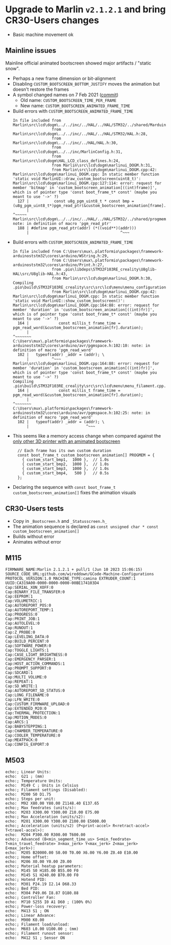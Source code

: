 # Upgrade to Marlin `v2.1.2.1` and bring CR30-Users changes

- Basic machine movement ok

## Mainline issues

Mainline official animated bootscreen showed major artifacts / "static snow".

- Perhaps a new frame dimension or bit-alignment
- Disabling `CUSTOM_BOOTSCREEN_BOTTOM_JUSTIFY` moves the animation but doesn't restore the frames
- A symbol changed names on 7 Feb 2021 ([commit](https://github.com/MarlinFirmware/Marlin/commits/5f824c5708191f8d170a735e1a2ab2257fdc9e54))
  - Old name: `CUSTOM_BOOTSCREEN_TIME_PER_FRAME`
  - New name: `CUSTOM_BOOTSCREEN_ANIMATED_FRAME_TIME`
- Build errors with `CUSTOM_BOOTSCREEN_ANIMATED_FRAME_TIME`
  ```
  In file included from Marlin\src\lcd\dogm\../../inc/../HAL/../HAL/STM32/../shared/Marduino.h:89,
                   from Marlin\src\lcd\dogm\../../inc/../HAL/../HAL/STM32/HAL.h:28,
                   from Marlin\src\lcd\dogm\../../inc/../HAL/HAL.h:30,
                   from Marlin\src\lcd\dogm\../../inc/MarlinConfig.h:31,
                   from Marlin\src\lcd\dogm\HAL_LCD_class_defines.h:24,
                   from Marlin\src\lcd\dogm\marlinui_DOGM.h:31,
                   from Marlin\src\lcd\dogm\marlinui_DOGM.cpp:42:
  Marlin\src\lcd\dogm\marlinui_DOGM.cpp: In static member function 'static void MarlinUI::draw_custom_bootscreen(uint8_t)':
  Marlin\src\lcd\dogm\marlinui_DOGM.cpp:127:114: error: request for member 'bitmap' in 'custom_bootscreen_animation[((int)frame)]', which is of pointer type 'const boot_frame_t* const' (maybe you meant to use '->' ?)
    127 |           const u8g_pgm_uint8_t * const bmp = (u8g_pgm_uint8_t*)pgm_read_ptr(&custom_bootscreen_animation[frame].bitmap);
        |                                                                                                                  ^~~~~~
  Marlin\src\lcd\dogm\../../inc/../HAL/../HAL/STM32/../shared/progmem.h:188:40: note: in definition of macro 'pgm_read_ptr'
    188 | #define pgm_read_ptr(addr) (*((void**)(addr)))
        |                                        ^~~~
    ```
- Build errors with `CUSTOM_BOOTSCREEN_ANIMATED_FRAME_TIME`
  ```
  In file included from C:\Users\mux\.platformio\packages\framework-arduinoststm32\cores\arduino/WString.h:29,
                   from C:\Users\mux\.platformio\packages\framework-arduinoststm32\cores\arduino/Print.h:27,
                   from .pio\libdeps\STM32F103RE_creality\U8glib-HAL\src/U8glib-HAL.h:43,
                   from Marlin\src\lcd\dogm\marlinui_DOGM.h:30,
  Compiling .pio\build\STM32F103RE_creality\src\src\lcd\menu\menu_configuration.cpp.o
                   from Marlin\src\lcd\dogm\marlinui_DOGM.cpp:42:
  Marlin\src\lcd\dogm\marlinui_DOGM.cpp: In static member function 'static void MarlinUI::show_custom_bootscreen()':
  Marlin\src\lcd\dogm\marlinui_DOGM.cpp:164:88: error: request for member 'duration' in 'custom_bootscreen_animation[((int)fr)]', which is of pointer type 'const boot_frame_t* const' (maybe you meant to use '->' ?)
    164 |             const millis_t frame_time = pgm_read_word(&custom_bootscreen_animation[fr].duration);
        |                                                                                        ^~~~~~~~
  C:\Users\mux\.platformio\packages\framework-arduinoststm32\cores\arduino/avr/pgmspace.h:102:10: note: in definition of macro 'pgm_read_word'
    102 |   typeof(addr) _addr = (addr); \
        |          ^~~~
  Marlin\src\lcd\dogm\marlinui_DOGM.cpp:164:88: error: request for member 'duration' in 'custom_bootscreen_animation[((int)fr)]', which is of pointer type 'const boot_frame_t* const' (maybe you meant to use '->' ?)
  Compiling .pio\build\STM32F103RE_creality\src\src\lcd\menu\menu_filament.cpp.o
    164 |             const millis_t frame_time = pgm_read_word(&custom_bootscreen_animation[fr].duration);
        |                                                                                        ^~~~~~~~
  C:\Users\mux\.platformio\packages\framework-arduinoststm32\cores\arduino/avr/pgmspace.h:102:25: note: in definition of macro 'pgm_read_word'
    102 |   typeof(addr) _addr = (addr); \
        |                         ^~~~
  ```
- This seems like a memory access change when compared against the [only other 3D printer with an amimated bootscreen](https://github.com/MarlinFirmware/Configurations/blob/import-2.1.x/config/examples/delta/Velleman/K8800/_Bootscreen.h#L284)
  ```
    // Each frame has its own custom duration
    const boot_frame_t custom_bootscreen_animation[] PROGMEM = {
      { custom_start_bmp1,  1000 },  // 1.0s
      { custom_start_bmp2,  1000 },  // 1.0s
      { custom_start_bmp3,  1000 },  // 1.0s
      { custom_start_bmp4,   500 }   // 0.5s
    };
  ```
- Declaring the sequence with `const boot_frame_t custom_bootscreen_animation[]` fixes the animation visuals

## CR30-Users tests

- Copy in `_Bootscreen.h` and `_Statusscreen.h_`
- The animation sequence is declared as `const unsigned char * const custom_bootscreen_animation[]`
- Builds without error
- Animates without error

## M115

```
FIRMWARE_NAME:Marlin 2.1.2.1 + pull/1 (Jun 10 2023 15:06:15) SOURCE_CODE_URL:github.com/wireddown/GCode-Machine-Configurations PROTOCOL_VERSION:1.0 MACHINE_TYPE:camina EXTRUDER_COUNT:1 UUID:CA319A00-0000-0000-0000-00BE174103D4
Cap:SERIAL_XON_XOFF:0
Cap:BINARY_FILE_TRANSFER:0
Cap:EEPROM:1
Cap:VOLUMETRIC:1
Cap:AUTOREPORT_POS:0
Cap:AUTOREPORT_TEMP:1
Cap:PROGRESS:0
Cap:PRINT_JOB:1
Cap:AUTOLEVEL:0
Cap:RUNOUT:1
Cap:Z_PROBE:0
Cap:LEVELING_DATA:0
Cap:BUILD_PERCENT:0
Cap:SOFTWARE_POWER:0
Cap:TOGGLE_LIGHTS:1
Cap:CASE_LIGHT_BRIGHTNESS:0
Cap:EMERGENCY_PARSER:1
Cap:HOST_ACTION_COMMANDS:1
Cap:PROMPT_SUPPORT:0
Cap:SDCARD:1
Cap:MULTI_VOLUME:0
Cap:REPEAT:1
Cap:SD_WRITE:1
Cap:AUTOREPORT_SD_STATUS:0
Cap:LONG_FILENAME:0
Cap:LFN_WRITE:0
Cap:CUSTOM_FIRMWARE_UPLOAD:0
Cap:EXTENDED_M20:0
Cap:THERMAL_PROTECTION:1
Cap:MOTION_MODES:0
Cap:ARCS:1
Cap:BABYSTEPPING:1
Cap:CHAMBER_TEMPERATURE:0
Cap:COOLER_TEMPERATURE:0
Cap:MEATPACK:0
Cap:CONFIG_EXPORT:0
```

## M503

```
echo:; Linear Units:
echo:  G21 ; (mm)
echo:; Temperature Units:
echo:  M149 C ; Units in Celsius
echo:; Filament settings (Disabled):
echo:  M200 S0 D1.75
echo:; Steps per unit:
echo:  M92 X80.00 Y80.00 Z1148.40 E137.65
echo:; Max feedrates (units/s):
echo:  M203 X300.00 Y300.00 Z10.00 E75.00
echo:; Max Acceleration (units/s2):
echo:  M201 X300.00 Y300.00 Z100.00 E5000.00
echo:; Acceleration (units/s2) (P<print-accel> R<retract-accel> T<travel-accel>):
echo:  M204 P300.00 R300.00 T600.00
echo:; Advanced (B<min_segment_time_us> S<min_feedrate> T<min_travel_feedrate> X<max_jerk> Y<max_jerk> Z<max_jerk> E<max_jerk>):
echo:  M205 B20000.00 S0.00 T0.00 X6.00 Y6.00 Z0.40 E10.00
echo:; Home offset:
echo:  M206 X0.00 Y0.00 Z0.00
echo:; Material heatup parameters:
echo:  M145 S0 H185.00 B55.00 F0
echo:  M145 S1 H240.00 B70.00 F0
echo:; Hotend PID:
echo:  M301 P24.19 I2.14 D68.33
echo:; Bed PID:
echo:  M304 P49.06 I8.87 D180.88
echo:; Controller Fan:
echo:  M710 S255 I0 A1 D60 ; (100% 0%)
echo:; Power-loss recovery:
echo:  M413 S1 ; ON
echo:; Linear Advance:
echo:  M900 K0.00
echo:; Filament load/unload:
echo:  M603 L0.00 U100.00 ; (mm)
echo:; Filament runout sensor:
echo:  M412 S1 ; Sensor ON
```
